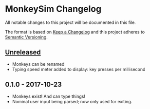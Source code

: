 # MonkeySim Changelog

All notable changes to this project will be documented in this file.

The format is based on [Keep a Changelog](http://keepachangelog.com/en/1.0.0/)
and this project adheres to [Semantic Versioning](http://semver.org/spec/v2.0.0.html).

## [Unreleased](https://github.com/rabdill/monkeysim/compare/v0.0.1...HEAD)
- Monkeys can be renamed
- Typing speed meter added to display: key presses per millisecond

## 0.1.0 - 2017-10-23
- Monkeys exist! And can type things!
- Nominal user input being parsed; now only used for exiting.
